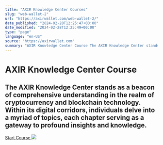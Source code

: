 ```yaml
---
title: "AXIR Knowledge Center Courses"
slug: "web-wallet-2"
url: "https://axirwallet.com/web-wallet-2/"
date_published: "2024-02-28T12:25:47+00:00"
date_modified: "2024-02-28T12:25:49+00:00"
type: "page"
language: "en-US"
source: "https://axirwallet.com"
summary: "AXIR Knowledge Center Course The AXIR Knowledge Center stands as a beacon of comprehensive understanding in the realm of cryptocurrency and blockchain technology. Within its digital corridors, individuals delve into a myriad of topics, each chapter serving as a gateway to profound insights and knowledge. Start Course"
---
```


AXIR Knowledge Center Course
============================

The AXIR Knowledge Center stands as a beacon of comprehensive understanding in the realm of cryptocurrency and blockchain technology. Within its digital corridors, individuals delve into a myriad of topics, each chapter serving as a gateway to profound insights and knowledge.
------------------------------------------------------------------------------------------------------------------------------------------------------------------------------------------------------------------------------------------------------------------------------------

 [ Start Course ](/course/what-is-web3/) ![](https://axirwallet.com/wp-content/uploads/Academy-Hero-Image-02-1.png)